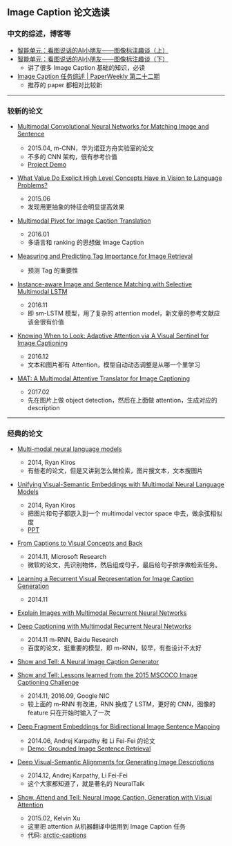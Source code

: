 ## Image Caption 论文选读

### 中文的综述，博客等

- [智能单元：看图说话的AI小朋友——图像标注趣谈（上）](https://zhuanlan.zhihu.com/p/22408033)
- [智能单元：看图说话的AI小朋友——图像标注趣谈（下）](https://zhuanlan.zhihu.com/p/22520434)
	- 讲了很多 Image Caption 基础的知识，必读
- [Image Caption 任务综述 | PaperWeekly 第二十二期](http://weixin.sogou.com/weixin?type=2&query=Paper+Weekly+Image+Caption)
	- 推荐的 paper 都相对比较新

---

### 较新的论文

- [Multimodal Convolutional Neural Networks for Matching Image and Sentence](https://arxiv.org/abs/1504.06063)
	- 2015.04, m-CNN，华为诺亚方舟实验室的论文
	- 不多的 CNN 架构，很有参考价值
	- [Project Demo](http://mcnn.noahlab.com.hk/project.html)

- [What Value Do Explicit High Level Concepts Have in Vision to Language Problems?](https://arxiv.org/abs/1506.01144)
	- 2015.06
	- 发现用更抽象的特征会明显提高效果

- [Multimodal Pivot for Image Caption Translation](https://arxiv.org/abs/1601.03916)
	- 2016.01
	- 多语言和 ranking 的思想做 Image Caption 

- [Measuring and Predicting Tag Importance for Image Retrieval](https://arxiv.org/abs/1602.08680)
	- 预测 Tag 的重要性

- [Instance-aware Image and Sentence Matching with Selective Multimodal LSTM](https://arxiv.org/abs/1611.05588)
	- 2016.11
	- 即 sm-LSTM 模型，用了复杂的 attention model，新文章的参考文献应该会很有价值

- [Knowing When to Look: Adaptive Attention via A Visual Sentinel for Image Captioning](https://arxiv.org/abs/1612.01887)
	- 2016.12
	- 文本和图片都有 Attention，模型自动动态调整是从哪一个里学习

- [MAT: A Multimodal Attentive Translator for Image Captioning](https://arxiv.org/abs/1702.05658)
	- 2017.02
	- 先在图片上做 object detection，然后在上面做 attention，生成对应的 description

---

### 经典的论文

- [Multi-modal neural language models](http://www.cs.toronto.edu/~rkiros/papers/mnlm2013.pdf)
	- 2014, Ryan Kiros
	- 有些老的论文，但是又讲到怎么做检索，图片搜文本，文本搜图片

- [Unifying Visual-Semantic Embeddings with Multimodal Neural Language Models](https://arxiv.org/abs/1411.2539)
	- 2014, Ryan Kiros
	- 把图片和句子都嵌入到一个 multimodal vector space 中去，做余弦相似度
	- [PPT](http://www.cs.toronto.edu/~fidler/slides/2017/CSC2539/DavidMadras-CSC2539.pdf)

- [From Captions to Visual Concepts and Back](https://arxiv.org/abs/1411.4952)
	- 2014.11, Microsoft Research
	- 微软的论文，先识别物体，然后组成句子，最后给句子排序做检索任务。

- [Learning a Recurrent Visual Representation for Image Caption Generation](https://arxiv.org/abs/1411.5654)
	- 2014.11

- [Explain Images with Multimodal Recurrent Neural Networks](https://arxiv.org/abs/1410.1090)
- [Deep Captioning with Multimodal Recurrent Neural Networks](https://arxiv.org/abs/1412.6632)
	- 2014.11 m-RNN, Baidu Research
	- 百度的论文，挺重要的模型，即 m-RNN，较早，有些设计不太好

- [Show and Tell: A Neural Image Caption Generator](https://arxiv.org/abs/1411.4555)
- [Show and Tell: Lessons learned from the 2015 MSCOCO Image Captioning Challenge](https://arxiv.org/abs/1609.06647)
	- 2014.11, 2016.09, Google NIC
	- 较上面的 m-RNN 有改进，RNN 换成了 LSTM，更好的 CNN，图像的 feature 只在开始时输入了一次

- [Deep Fragment Embeddings for Bidirectional Image Sentence Mapping](https://arxiv.org/abs/1406.5679)
	- 2014.06, Andrej Karpathy 和 Li Fei-Fei 的论文
	- [Demo: Grounded Image Sentence Retrieval](http://cs.stanford.edu/people/karpathy/deepimagesent/rankingdemo/)

- [Deep Visual-Semantic Alignments for Generating Image Descriptions](https://arxiv.org/abs/1412.2306)
	- 2014.12, Andrej Karpathy, Li Fei-Fei
	- 这个大家都知道了，就是著名的 NeuralTalk

- [Show, Attend and Tell: Neural Image Caption, Generation with Visual Attention](https://arxiv.org/abs/1502.03044)
	- 2015.02, Kelvin Xu
	- 这里把 attention 从机器翻译中运用到 Image Caption 任务
	- 代码: [arctic-captions](https://github.com/kelvinxu/arctic-captions)
